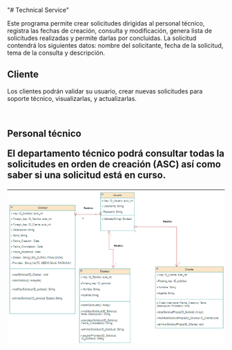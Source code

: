 "# Technical Service" 

Este programa permite crear solicitudes dirigidas al personal técnico, registra las fechas de creación, consulta y modificación, genera lista de solicitudes realizadas y permite darlas por concluidas.
La solicitud contendrá los siguientes datos: nombre del solicitante, fecha de la solicitud, tema de la consulta y descripción.
</br>
<h2>Cliente</h2>
<p>Los clientes podrán validar su usuario, crear nuevas solicitudes para soporte técnico, visualizarlas, y actualizarlas.</p>
</br>
<h2>Personal técnico</h>
<p>El departamento técnico podrá consultar todas la solicitudes en orden de creación (ASC) así como saber si una solicitud está en curso.

<p align="center">
	  <img src="https://github.com/andresvaz89/technicalService/blob/model/Screenshot%202024-10-08%20122356.png" />
</p>